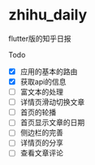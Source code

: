 # zhihu_daily
flutter版的知乎日报

Todo
- [x] 应用的基本的路由
- [x] 获取api的信息
- [ ] 富文本的处理
- [ ] 详情页滑动切换文章
- [ ] 首页的轮播
- [ ] 首页显示文章的日期
- [ ] 侧边栏的完善
- [ ] 详情页的分享
- [ ] 查看文章评论